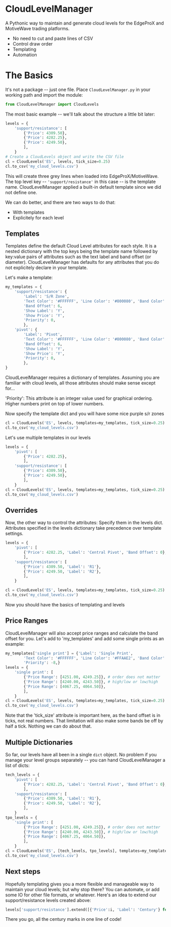 # CloudLevelManager
A Pythonic way to maintain and generate cloud levels for the EdgeProX and MotiveWave trading platforms.
- No need to cut and paste lines of CSV
- Control draw order
- Templating
- Automation

# The Basics
It's not a package -- just one file.  Place `CloudLevelManager.py` in your working path and import the module:
```python
from CloudLevelManager import CloudLevels
```
The most basic example -- we'll talk about the structure a little bit later:
```python
levels = {
    'support/resistance': [
        {'Price': 4309.50},
        {'Price': 4282.25},
        {'Price': 4249.50},
        ],
    }
# Create a CloudLevels object and write the CSV file
cl = CloudLevels('ES', levels, tick_size=0.25)
cl.to_csv('my_cloud_levels.csv')
```
This will create three grey lines when loaded into EdgeProX/MotiveWave.  The top level key -- `'support/resistance'` in this case -- is the template name.
CloudLevelManager applied a built-in default template since we did not define one.

We can do better, and there are two ways to do that:
- With templates
- Explicitely for each level

## Templates
Templates define the default Cloud Level attributes for each style.  It is a nested dictionary with the top keys being the template name followed by key:value pairs of attributes such as the text label and band offset (or diameter).  CloudLevelManager has defaults for any attributes that you do not explicitely declare in your template.

Let's make a template:
```python
my_templates = {
    'support/resistance': {
        'Label': 'S/R Zone',
        'Text Color': '#FFFFFF', 'Line Color': '#800080', 'Band Color': '#800080',
        'Band Offset': 6,
        'Show Label': 'Y',
        'Show Price': 'Y',
        'Priority': 0,
        },
    'pivot': {
        'Label': 'Pivot',
        'Text Color': '#FFFFFF', 'Line Color': '#800080', 'Band Color': '#800080',
        'Band Offset': 6,
        'Show Label': 'Y',
        'Show Price': 'Y',
        'Priority': 0,
        },
}
```
CloudLevelManager requires a dictionary of templates.  Assuming you are familiar
with cloud levels, all those attributes should make sense except for...

'Priority': This attribute is an integer value used for graphical ordering.
Higher numbers print on top of lower numbers.

Now specify the template dict and you will have some nice purple s/r zones
```python
cl = CloudLevels('ES', levels, templates=my_templates, tick_size=0.25)
cl.to_csv('my_cloud_levels.csv')
```
Let's use multiple templates in our levels
```python
levels = {
    'pivot': [
        {'Price': 4282.25},
        ],
    'support/resistance': [
        {'Price': 4309.50},
        {'Price': 4249.50},
        ],
    }
cl = CloudLevels('ES', levels, templates=my_templates, tick_size=0.25)
cl.to_csv('my_cloud_levels.csv')
```
## Overrides
Now, the other way to control the attributes: Specify them in the levels dict.
Attributes specified in the levels dictionary take precedence over template settings.
```python
levels = {
    'pivot': [
        {'Price': 4282.25, 'Label': 'Central Pivot', 'Band Offset': 0},
        ],
    'support/resistance': [
        {'Price': 4309.50, 'Label': 'R1'},
        {'Price': 4249.50, 'Label': 'R2'},
        ],
    }

cl = CloudLevels('ES', levels, templates=my_templates, tick_size=0.25)
cl.to_csv('my_cloud_levels.csv')
```
Now you should have the basics of templating and levels

## Price Ranges
CloudLevelManager will also accept price ranges and calculate the band offset for you.
Let's add to 'my_templates' and add some single prints as an example:
```python
my_templates['single print'] = {'Label': 'Single Print',
        'Text Color': '#FFFFFF', 'Line Color': '#FFAAE2', 'Band Color': '#FFAAE2',
        'Priority': -8,}
levels = {
    'single print': [
        {'Price Range': [4251.00, 4249.25]}, # order does not matter
        {'Price Range': [4240.00, 4243.50]}, # high/low or low/high
        {'Price Range': [4067.25, 4064.50]},
        ],
    }
cl = CloudLevels('ES', levels, templates=my_templates, tick_size=0.25)
cl.to_csv('my_cloud_levels.csv')
```
Note that the 'tick_size' attribute is important here, as the band offset is in
ticks, not real numbers.  That limitation will also make some bands be off by
half a tick.  Nothing we can do about that.

## Multiple Dictionaries
So far, our levels have all been in a single `dict` object.  No problem if you manage your level groups separately -- you can hand CloudLevelManager a list of dicts:

```python
tech_levels = {
    'pivot': [
        {'Price': 4282.25, 'Label': 'Central Pivot', 'Band Offset': 0},
        ],
    'support/resistance': [
        {'Price': 4309.50, 'Label': 'R1'},
        {'Price': 4249.50, 'Label': 'R2'},
        ],
    }
tpo_levels = {
    'single print': [
        {'Price Range': [4251.00, 4249.25]}, # order does not matter
        {'Price Range': [4240.00, 4243.50]}, # high/low or low/high
        {'Price Range': [4067.25, 4064.50]},
        ],
    }
cl = CloudLevels('ES', [tech_levels, tpo_levels], templates=my_templates, tick_size=0.25)
cl.to_csv('my_cloud_levels.csv')
```

## Next steps
Hopefully templating gives you a more flexible and manageable way to maintain
your cloud levels; but why stop there?  You can automate, or add some IO for
other file formats, or whatever.  Here's an idea to extend our support/resistance levels created above:
```python
levels['support/resistance'].extend([{'Price':i, 'Label': 'Century'} for i in range(3500, 5100, 100)])
```
There you go, all the century marks in one line of code!
